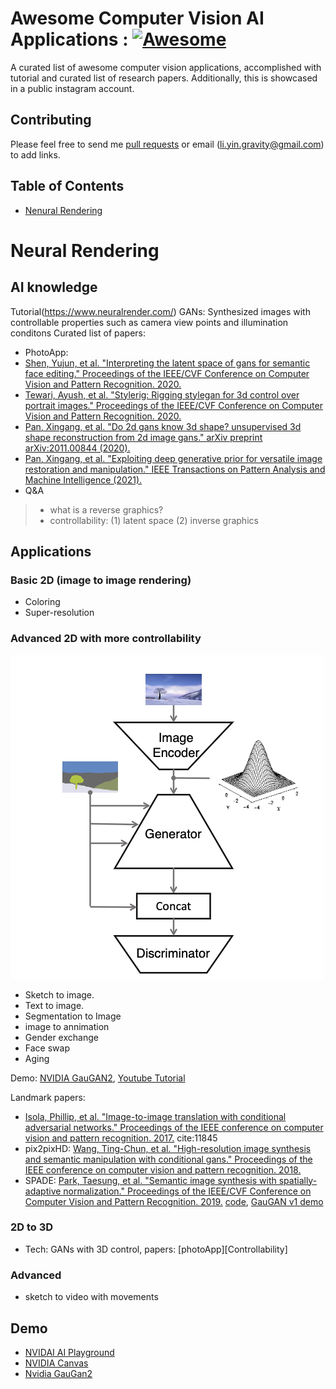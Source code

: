 # Awesome Computer Vision AI Applications : [![Awesome](https://cdn.rawgit.com/sindresorhus/awesome/d7305f38d29fed78fa85652e3a63e154dd8e8829/media/badge.svg)](https://github.com/sindresorhus/awesome)
A curated list of awesome computer vision applications, accomplished with tutorial and curated list of research papers. Additionally, this is showcased in a public instagram account. 

## Contributing
Please feel free to send me [pull requests](https://github.com/liyin2015/cv_ai_applications/pulls) or email (li.yin.gravity@gmail.com) to add links.

## Table of Contents

 - [Nenural Rendering](#neural-rendering)

# Neural Rendering
## AI knowledge
Tutorial(https://www.neuralrender.com/)
GANs: Synthesized images with controllable properties such as camera view points and illumination conditons
Curated list of papers:
* PhotoApp:
* [Shen, Yujun, et al. "Interpreting the latent space of gans for semantic face editing." Proceedings of the IEEE/CVF Conference on Computer Vision and Pattern Recognition. 2020.](https://openaccess.thecvf.com/content_CVPR_2020/html/Shen_Interpreting_the_Latent_Space_of_GANs_for_Semantic_Face_Editing_CVPR_2020_paper.html)
* [Tewari, Ayush, et al. "Stylerig: Rigging stylegan for 3d control over portrait images." Proceedings of the IEEE/CVF Conference on Computer Vision and Pattern Recognition. 2020.](https://openaccess.thecvf.com/content_CVPR_2020/html/Tewari_StyleRig_Rigging_StyleGAN_for_3D_Control_Over_Portrait_Images_CVPR_2020_paper.html)
* [Pan, Xingang, et al. "Do 2d gans know 3d shape? unsupervised 3d shape reconstruction from 2d image gans." arXiv preprint arXiv:2011.00844 (2020).](https://arxiv.org/pdf/2011.00844)
* [Pan, Xingang, et al. "Exploiting deep generative prior for versatile image restoration and manipulation." IEEE Transactions on Pattern Analysis and Machine Intelligence (2021).](https://arxiv.org/pdf/2003.13659.pdf%C2%A0)
* Q&A
> * what is a reverse graphics?
> * controllability: (1) latent space (2) inverse graphics
## Applications
### Basic 2D (image to image rendering)
* Coloring
* Super-resolution

### Advanced 2D with more controllability
![Network from SPADE](images/network_from_SPADE.png)
* Sketch to image. 
* Text to image.
* Segmentation to Image
* image to annimation
* Gender exchange
* Face swap
* Aging

Demo: [NVIDIA GauGAN2](http://gaugan.org/gaugan2/), [Youtube Tutorial](https://www.youtube.com/watch?v=y1xnvJf9Uhg)

Landmark papers:
* [Isola, Phillip, et al. "Image-to-image translation with conditional adversarial networks." Proceedings of the IEEE conference on computer vision and pattern recognition. 2017.](https://openaccess.thecvf.com/content_cvpr_2017/papers/Isola_Image-To-Image_Translation_With_CVPR_2017_paper.pdf) cite:11845
* pix2pixHD: [Wang, Ting-Chun, et al. "High-resolution image synthesis and semantic manipulation with conditional gans." Proceedings of the IEEE conference on computer vision and pattern recognition. 2018.](https://openaccess.thecvf.com/content_cvpr_2018/papers/Wang_High-Resolution_Image_Synthesis_CVPR_2018_paper.pdf)
* SPADE: [Park, Taesung, et al. "Semantic image synthesis with spatially-adaptive normalization." Proceedings of the IEEE/CVF Conference on Computer Vision and Pattern Recognition. 2019.](http://openaccess.thecvf.com/content_CVPR_2019/papers/Park_Semantic_Image_Synthesis_With_Spatially-Adaptive_Normalization_CVPR_2019_paper.pdf)    [code](https://github.com/NVlabs/SPADE), [GauGAN v1 demo](https://www.youtube.com/watch?v=uNv7XBngmLY)


### 2D to 3D
*  Tech: GANs with 3D control, papers: [photoApp][Controllability]



### Advanced
* sketch to video with movements

## Demo
* [NVIDAI AI Playground](https://www.nvidia.com/en-us/research/ai-playground/)
* [NVIDIA Canvas](https://blogs.nvidia.com/blog/2021/06/23/studio-canvas-app/)
* [Nvidia GauGan2](http://gaugan.org/gaugan2/)


